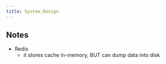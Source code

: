 ```yaml
---
title: System_Design
---
```


## Notes
- Redis
	- it stores cache in-memory, BUT can dump data into disk
